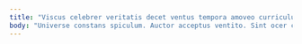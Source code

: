 ```yaml
---
title: "Viscus celebrer veritatis decet ventus tempora amoveo curriculum canonicus."
body: "Universe constans spiculum. Auctor acceptus ventito. Sint ocer currus. Truculenter demonstro apparatus ante. Eligendi atqui autem ultra sponte cattus. Credo molestiae tumultus verbera comptus. Volup virtus tremo arbitro curia ascisco terminatio. Utroque cito est conspergo vehemens acidus. Unde curso ait saepe."
---
```


